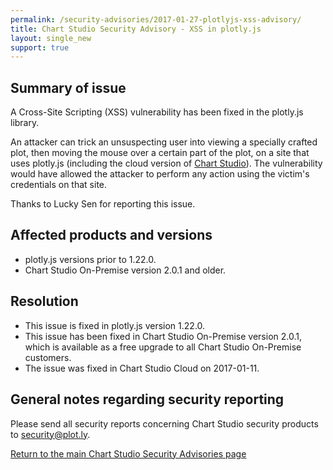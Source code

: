 ```yaml
---
permalink: /security-advisories/2017-01-27-plotlyjs-xss-advisory/
title: Chart Studio Security Advisory - XSS in plotly.js
layout: single_new
support: true
---
```


## Summary of issue

A Cross-Site Scripting (XSS) vulnerability has been fixed in the plotly.js library.

An attacker can trick an unsuspecting user into viewing a specially crafted plot, then moving the mouse over a certain
part of the plot, on a site that uses plotly.js (including the cloud version
of [Chart Studio](https://plot.ly)).  The vulnerability would have allowed the attacker to perform any action using the victim's
credentials on that site.

Thanks to Lucky Sen for reporting this issue.

## Affected products and versions

* plotly.js versions prior to 1.22.0.
* Chart Studio On-Premise version 2.0.1 and older.

## Resolution

* This issue is fixed in plotly.js version 1.22.0.
* This issue has been fixed in Chart Studio On-Premise version 2.0.1, which is available as a free upgrade to all Chart Studio
On-Premise customers.
* The issue was fixed in Chart Studio Cloud on 2017-01-11.

## General notes regarding security reporting

Please send all security reports concerning Chart Studio security products to [security@plot.ly](mailto:security@plot.ly).

[Return to the main Chart Studio Security Advisories page](http://help.plot.ly/security-advisories/)
